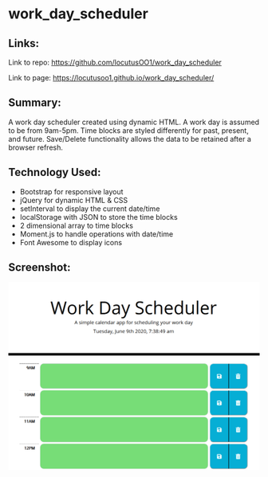 # work_day_scheduler

## Links:
Link to repo: <https://github.com/locutusOO1/work_day_scheduler>

Link to page: <https://locutusoo1.github.io/work_day_scheduler/>

## Summary:
A work day scheduler created using dynamic HTML. A work day is assumed to be from 9am-5pm. Time blocks are styled differently for past, present, and future. Save/Delete functionality allows the data to be retained after a browser refresh.

## Technology Used:
* Bootstrap for responsive layout
* jQuery for dynamic HTML & CSS
* setInterval to display the current date/time
* localStorage with JSON to store the time blocks
* 2 dimensional array to time blocks
* Moment.js to handle operations with date/time
* Font Awesome to display icons

## Screenshot:
![Screenshot of Work Day Scheduler](assets/screenshots/screenshot.PNG)

